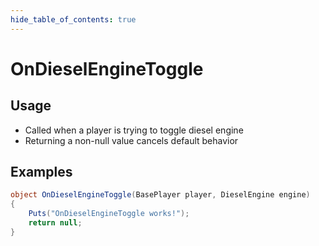 ```yaml
---
hide_table_of_contents: true
---
```


# OnDieselEngineToggle

## Usage

* Called when a player is trying to toggle diesel engine
* Returning a non-null value cancels default behavior

## Examples

```csharp title=""
object OnDieselEngineToggle(BasePlayer player, DieselEngine engine)
{
    Puts("OnDieselEngineToggle works!");
    return null;
}
```
